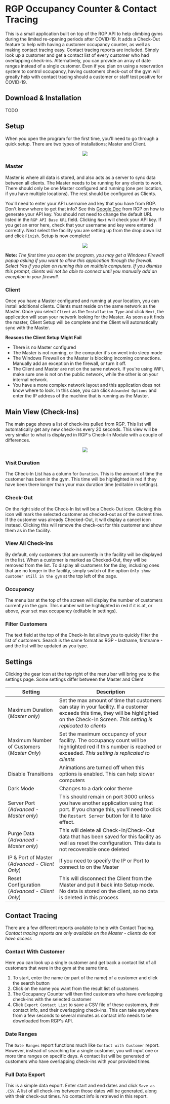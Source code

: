# RGP Occupancy Counter & Contact Tracing
This is a small application built on top of the RGP API to help climbing gyms during the limited re-opening periods after COVID-19.  It adds a Check-Out feature to help with having a customer occupancy counter, as well as making contact tracing easy.  Contact tracing reports are included.  Simply look up a customer and get a contact list of every customer who had overlapping check-ins.  Alternatively, you can provide an array of date ranges instead of a single customer.  Even if you plan on using a reservation system to control occupancy, having customers check-out of the gym will greatly help with contact tracing should a customer or staff test positive for COVID-19.

## Download & Installation
TODO

## Setup
When you open the program for the first time, you'll need to go through a quick setup.  There are two types of installations; Master and Client.
<p align="center">
	<img src="images/setup.png">
</p>

### Master
Master is where all data is stored, and also acts as a server to sync data between all clients.  The Master needs to be running for any clients to work.  There should only be one Master configured and running (one per location, if you have multiple locations).  The rest should be configured as Clients.

You'll need to enter your API username and key that you have from RGP.  Don't know where to get that info?  See this [Google Doc](https://docs.google.com/document/d/1J_r1QkUphSsaPa-KdqsUv0xd7r39qp3M4169ouv6rXc/edit) from RGP on how to generate your API key.  You should not need to change the default URL listed in the `RGP API Base URL` field.  Clicking `Next` will check your API key.  If you get an error here, check that your username and key were entered correctly.  Next select the facility you are setting up from the drop down list and click `Finish`.  Setup is now complete!
<p align="center">
	<img src="images/setup-master.png">
</p>

**Note:** *The first time you open the program, you may get a Windows Firewall popup asking if you want to allow this application through the firewall.  Select Yes if you plan on running this on multiple computers.  If you dismiss this prompt, clients will not be able to connect until you manually add an exception in your firewall.*


### Client
Once you have a Master configured and running at your location, you can install additional clients.  Clients must reside on the same network as the Master. Once you select `Client` as the `Installation Type` and click `Next`, the application will scan your network looking for the Master.  As soon as it finds the master, Client Setup will be complete and the Client will automatically sync with the Master.

**Reasons the Client Setup Might Fail**
- There is no Master configured
- The Master is not running, or the computer it's on went into sleep mode
- The Windows Firewall on the Master is blocking incoming connections.  Manually add an exception in the firewall, or turn it off.
- The Client and Master are not on the same network.  If you're using WiFi, make sure one is not on the public network, while the other is on your internal network.
- You have a more complex network layout and this application does not know where to look.  In this case, you can click `Advanded Options` and enter the IP address of the machine that is running as the Master.


## Main View (Check-Ins)
The main page shows a list of check-ins pulled from RGP.  This list will automatically get any new check-ins every 20 seconds.  This view will be very similar to what is displayed in RGP's Check-In Module with a couple of differences.
<p align="center">
	<img src="images/check-ins.png">
</p>

### Visit Duration
The Check-In List has a column for `Duration`.  This is the amount of time the customer has been in the gym.  This time will be highlighted in red if they have been there longer than your max duration time (editable in settings).

### Check-Out
On the right side of the Check-In list will be a Check-Out icon.  Clicking this icon will mark the selected customer as checked-out as of the current time.  If the customer was already Checked-Out, it will display a cancel icon instead.  Clicking this will remove the check-out for this customer and show them as in the facility.

### View All Check-Ins
By default, only customers that are currently in the facility will be displayed in the list.  When a customer is marked as Checked-Out, they will be removed from the list.  To display all customers for the day, including ones that are no longer in the facility, simply switch of the option `Only show customer still in the gym` at the top left of the page.

### Occupancy
The menu bar at the top of the screen will display the number of customers currently in the gym.  This number will be highlighted in red if it is at, or above, your set max occupancy (editable in settings).

### Filter Customers
The text field at the top of the Check-In list allows you to quickly filter the list of customers.  Search is the same format as RGP - lastname, firstname - and the list will be updated as you type.

## Settings
Clicking the gear icon at the top right of the menu bar will bring you to the settings page.  Some settings differ between the Master and Client

| Setting | Description |
| ----------- | ----------- |
| Maximum Duration (*Master only*) | Set the max amount of time that customers can stay in your facility.  If a customer exceeds this time, they will be highlighted on the Check-In Screen. *This setting is replicated to clients* |
| Maximum Number of Customers (*Master Only*) | Set the maximum occupancy of your facility. The occupancy count will be highlighted red if this number is reached or exceeded. *This setting is replicated to clients* |
| Disable Transitions | Animations are turned off when this options is enabled.  This can help slower computers |
| Dark Mode | Changes to a dark color theme |
| Server Port (*Advanced - Master only*) | This should remain on port 3000 unless you have another application using that port.  If you change this, you'll need to click the `Restart Server` button for it to take effect. |
| Purge Data (*Advanced - Master only*) | This will delete all Check-In/Check-Out data that has been saved for this facility as well as reset the configuration.  This data is not recoverable once deleted |
| IP & Port of Master (*Advanced - Client Only*) | If you need to specify the IP or Port to connect to on the Master |
| Reset Configuration (*Advanced - Client Only*) | This will disconnect the Client from the Master and put it back into Setup mode.  No data is stored on the client, so no data is deleted in this process |

## Contact Tracing
There are a few different reports available to help with Contact Tracing.  *Contact tracing reports are only available on the Master - clients do not have access*

### Contact With Customer
Here you can look up a single customer and get back a contact list of all customers that were in the gym at the same time.
1. To start, enter the name (or part of the name) of a customer and click the search button
2. Click on the name you want from the result list of customers
3. The Occupancy Counter will then find customers who have overlapping check-ins with the selected customer
4. Click `Export Contact List` to save a CSV file of these customers, their contact info, and their overlapping check-ins.  This can take anywhere from a few seconds to several minutes as contact info needs to be downloaded from RGP's API.

### Date Ranges
The `Date Ranges` report functions much like `Contact with Customer` report.  However, instead of searching for a single customer, you will input one or more time ranges on specific days.  A contact list will be generated of customers who have overlapping check-ins with your provided times.

### Full Data Export
This is a simple data export.  Enter start and end dates and click `Save as .CSV`.  A list of all check-ins between those dates will be generated, along with their check-out times.  No contact info is retrieved in this report.
